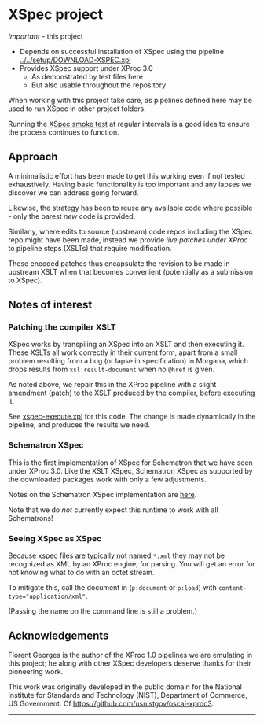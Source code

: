 # XSpec project

*Important* - this project

- Depends on successful installation of XSpec using the pipeline [../../setup/DOWNLOAD-XSPEC.xpl](../../setup/DOWNLOAD-XSPEC.xpl)
- Provides XSpec support under XProc 3.0
  - As demonstrated by test files here
  - But also usable throughout the repository
  
When working with this project take care, as pipelines defined here may be used to run XSpec in other project folders.

Running the [XSpec smoke test](../smoketest/TEST-XSPEC.xpl) at regular intervals is a good idea to ensure the process continues to function.

## Approach

A minimalistic effort has been made to get this working even if not tested exhaustively. Having basic functionality is too important and any lapses we discover we can address going forward.

Likewise, the strategy has been to reuse any available code where possible - only the barest *new* code is provided.

Similarly, where edits to source (upstream) code repos including the XSpec repo might have been made, instead we provide *live patches under XProc* to pipeline steps (XSLTs) that require modification.

These encoded patches thus encapsulate the revision to be made in upstream XSLT when that becomes convenient (potentially as a submission to XSpec).

## Notes of interest

### Patching the compiler XSLT

XSpec works by transpiling an XSpec into an XSLT and then executing it. These XSLTs all work correctly in their current form, apart from a small problem resulting from a bug (or lapse in specification) in Morgana, which drops results from `xsl:result-document` when no `@href` is given.

As noted above, we repair this in the XProc pipeline with a slight amendment (patch) to the XSLT produced by the compiler, before executing it.

See [xspec-execute.xpl](xspec-execute.xpl) for this code. The change is made dynamically in the pipeline, and produces the results we need.

### Schematron XSpec

This is the first implementation of XSpec for Schematron that we have seen under XProc 3.0. Like the XSLT XSpec, Schematron XSpec as supported by the downloaded packages work with only a few adjustments.

Notes on the Schematron XSpec implementation are [here](schematron-xspec.md).

Note that we do *not* currently expect this runtime to work with all Schematrons!

### Seeing XSpec as XSpec

Because xspec files are typically not named `*.xml` they may not be recognized as XML by an XProc engine, for parsing. You will get an error for not knowing what to do with an octet stream.

To mitigate this, call the document in (`p:document` or `p:load`) with `content-type="application/xml"`.

(Passing the name on the command line is still a problem.)
      
## Acknowledgements

Florent Georges is the author of the XProc 1.0 pipelines we are emulating in this project; he along with other XSpec developers deserve thanks for their pioneering work.

This work was originally developed in the public domain for the National Institute for Standards and Technology (NIST), Department of Commerce, US Government. Cf https://github.com/usnistgov/oscal-xproc3.


---

